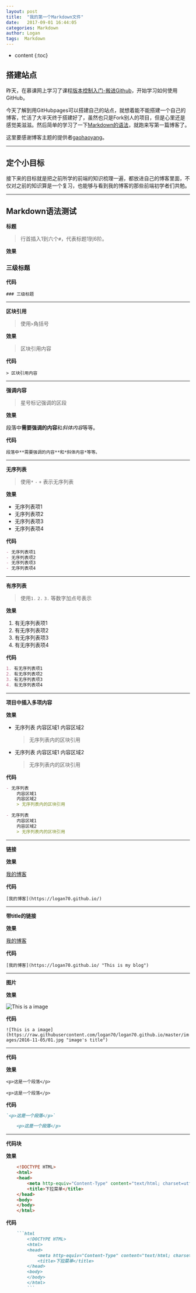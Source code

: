 ```yaml
---
layout: post
title:  "我的第一个Markdown文件"
date:   2017-09-01 16:44:05
categories: Markdown
author: Logan
tags:  Markdown
---
```


* content
{:toc}

## 搭建站点

昨天，在慕课网上学习了课程[版本控制入门-搬进Github](http://www.imooc.com/learn/390)，开始学习如何使用GitHub。

今天了解到用GitHubpages可以搭建自己的站点，就想着能不能搭建一个自己的博客，忙活了大半天终于搭建好了，虽然也只是Fork别人的项目，但是心里还是感觉美滋滋。然后简单的学习了一下[Markdown的语法](http://wowubuntu.com/markdown/basic.html)，就跑来写第一篇博客了。

这里要感谢博客主题的提供者[gaohaoyang](https://github.com/Gaohaoyang)。

***

## 定个小目标

接下来的目标就是把之前所学的前端的知识梳理一遍，都放进自己的博客里面，不仅对之前的知识算是一个复习，也能够与看到我的博客的那些前端初学者们共勉。

***




## Markdown语法测试

**标题**

>行首插入1到六个`#`，代表标题1到6阶。


**效果**

### 三级标题


**代码**

`### 三级标题`

***

**区块引用**

>使用`>`角括号


**效果**

> 区块引用内容


**代码**

`> 区块引用内容`

***

**强调内容**

>星号标记强调的区段


**效果**

段落中**需要强调的内容**和*斜体内容*等等。


**代码**

`段落中**需要强调的内容**和*斜体内容*等等。`

***

**无序列表**

>使用`*` `-` `+` 表示无序列表


**效果**

- 无序列表项1
- 无序列表项2
- 无序列表项3
- 无序列表项4


**代码**

```md
- 无序列表项1
- 无序列表项2
- 无序列表项3
- 无序列表项4
```

***

**有序列表**

>使用`1.` `2.` `3.` 等数字加点号表示


**效果**

1. 有无序列表项1
2. 有无序列表项2
3. 有无序列表项3
4. 有无序列表项4


**代码**

```md
1. 有无序列表项1
2. 有无序列表项2
3. 有无序列表项3
4. 有无序列表项4
```

***

**项目中插入多项内容**


**效果**

- 无序列表
	内容区域1
	内容区域2
	> 无序列表内的区块引用
	
- 无序列表
	内容区域1
	内容区域2
	> 无序列表内的区块引用


**代码**

```md
- 无序列表
	内容区域1
	内容区域2
	> 无序列表内的区块引用
	
- 无序列表
	内容区域1
	内容区域2
	> 无序列表内的区块引用
```
	
***

**链接**


**效果**

[我的博客](https://logan70.github.io/)


**代码**

`[我的博客](https://logan70.github.io/)`

***

**带title的链接**


**效果**

[我的博客](https://logan70.github.io/ "This is my blog")


**代码**

`[我的博客](https://logan70.github.io/ "This is my blog")`

***

**图片**


**效果**

![This is a image](https://raw.githubusercontent.com/logan70/logan70.github.io/master/images/2016-11-05/01.jpg "image's title")


**代码**

`![This is a image](https://raw.githubusercontent.com/logan70/logan70.github.io/master/images/2016-11-05/01.jpg "image's title")`

***

**代码**


**效果**

`<p>这是一个段落</p>`

	<p>这是一个段落</p>


**代码**

```md
`<p>这是一个段落</p>`

	<p>这是一个段落</p>
```

***

**代码块**


**效果**

```html
	<!DOCTYPE HTML>
	<html>
	<head>
		<meta http-equiv="Content-Type" content="text/html; charset=utf-8">
		<title>下拉菜单</title>
	</head>
	<body> 
	</body>
	</html>
```


**代码**

```md
	```html
		<!DOCTYPE HTML>
		<html>
		<head>
			<meta http-equiv="Content-Type" content="text/html; charset=utf-8">
			<title>下拉菜单</title>
		</head>
		<body> 
		</body>
		</html>
		```
```


